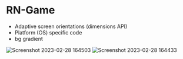 # RN-Game
- Adaptive screen orientations (dimensions API)
- Platform (OS) specific code
- bg gradient

![Screenshot 2023-02-28 164503](https://user-images.githubusercontent.com/61718801/221988120-ade9a080-6852-4e23-8271-538817a2cb87.png)
![Screenshot 2023-02-28 164433](https://user-images.githubusercontent.com/61718801/221988126-20446bff-3d5f-4dd6-b2fa-9034d325f390.png)
